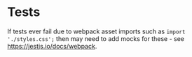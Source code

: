 # Tests

If tests ever fail due to webpack asset imports such as `import './styles.css';` then may
need to add mocks for these - see https://jestjs.io/docs/webpack.
